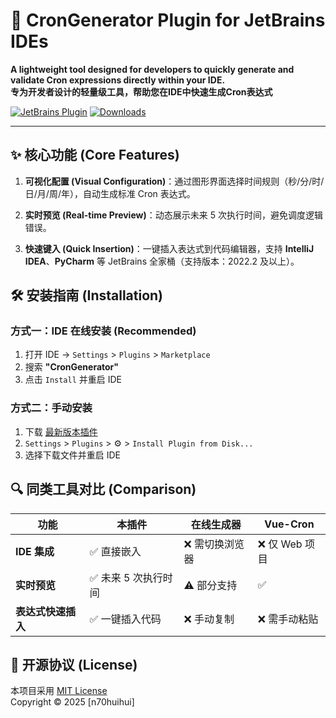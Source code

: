 # 🚀 CronGenerator Plugin for JetBrains IDEs

**A lightweight tool designed for developers to quickly generate and validate Cron expressions directly within your IDE.**  
**专为开发者设计的轻量级工具，帮助您在IDE中快速生成Cron表达式**

[![JetBrains Plugin](https://img.shields.io/badge/JetBrains%20Plugin-CronGenerator-%23007EC6
)](https://plugins.jetbrains.com/plugin/27767-crongenerator)
[![Downloads](https://img.shields.io/badge/downloads-latest-%2344CC11
)](https://plugins.jetbrains.com/plugin/27767-crongenerator/versions)

---

## ✨ 核心功能 (Core Features)
1. **可视化配置 (Visual Configuration)**：通过图形界面选择时间规则（秒/分/时/日/月/周/年），自动生成标准 Cron 表达式。

2. **实时预览 (Real-time Preview)**：动态展示未来 5 次执行时间，避免调度逻辑错误。

3. **快速键入 (Quick Insertion)**：一键插入表达式到代码编辑器，支持 **IntelliJ IDEA**、**PyCharm** 等 JetBrains 全家桶（支持版本：2022.2 及以上）。


## 🛠️ 安装指南 (Installation)
### 方式一：IDE 在线安装 (Recommended)
1. 打开 IDE → `Settings` > `Plugins` > `Marketplace`
2. 搜索 **"CronGenerator"**
3. 点击 `Install` 并重启 IDE

### 方式二：手动安装
1. 下载 [最新版本插件](https://plugins.jetbrains.com/plugin/27767-crongenerator/versions)
2. `Settings` > `Plugins` > ⚙️ > `Install Plugin from Disk...`
3. 选择下载文件并重启 IDE


## 🔍 同类工具对比 (Comparison)
| 功能                | 本插件               | 在线生成器  | Vue-Cron   |
|---------------------|----------------------|------------------------|------------------------|
| **IDE 集成**        | ✅ 直接嵌入          | ❌ 需切换浏览器         | ❌ 仅 Web 项目          |
| **实时预览**        | ✅ 未来 5 次执行时间 | ⚠️ 部分支持            | ✅                     |
| **表达式快速插入**  | ✅ 一键插入代码      | ❌ 手动复制            | ❌ 需手动粘贴           |


## 📄 开源协议 (License)
本项目采用 [MIT License](https://opensource.org/licenses/MIT)  
Copyright © 2025 [n70huihui]